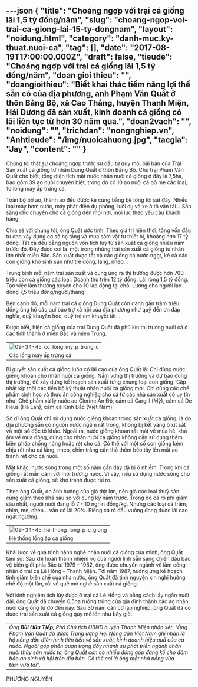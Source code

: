 ---json
{
    "title": "Choáng ngợp với trại cá giống lãi 1,5 tỷ đồng/năm",
    "slug": "choang-ngop-voi-trai-ca-giong-lai-15-ty-dongnam",
    "layout": "noidung.html",
    "category": "danh-muc.ky-thuat.nuoi-ca",
    "tag": [],
    "date": "2017-08-19T17:00:00.000Z",
    "draft": false,
    "tieude": "Choáng ngợp với trại cá giống lãi 1,5 tỷ đồng/năm",
    "doan gioi thieu": "",
    "doangioithieu": "Biết khai thác tiềm năng lợi thế sẵn có của địa phương, anh Phạm Văn Quất ở thôn Bằng Bộ, xã Cao Thắng, huyện Thanh Miện, Hải Dương đã sản xuất, kinh doanh cá giống có lãi liên tục từ hơn 30 năm qua.",
    "doan2vach": "",
    "noidung": "",
    "trichdan": "nongnghiep.vn",
    "Anhtieude": "/img/nuoicahuong.jpg",
    "tacgia": "Jay",
    "__content__": ""
}
---
<p><span style="font-size:14px">Ch&uacute;ng t&ocirc;i thật sự cho&aacute;ng ngợp trước sự đầu tư quy m&ocirc;, b&agrave;i bản của Trại Sản xuất c&aacute; giống tư nh&acirc;n Dung Quất ở th&ocirc;n Bằng Bộ. Chủ trại Phạm Văn Quất cho biết, tổng diện t&iacute;ch mặt nước nh&acirc;n nu&ocirc;i c&aacute; giống ở đ&acirc;y l&agrave; 7,5ha, bao gồm 39 ao nu&ocirc;i chuy&ecirc;n biệt, trong đ&oacute; c&oacute; 10 ao nu&ocirc;i c&aacute; bố mẹ c&aacute;c loại, 10 lồng m&aacute;y ấp trứng c&aacute;.</span></p>

<p><span style="font-size:14px">To&agrave;n bộ bờ ao, th&agrave;nh ao đều được k&egrave; cứng bằng b&ecirc; t&ocirc;ng tới s&aacute;t đ&aacute;y. Nhiều loại m&aacute;y bơm nước, m&aacute;y ph&aacute;t điện dự ph&ograve;ng, lưới cụ v&agrave; xe &ocirc; t&ocirc; vận tải&hellip; Sẵn s&agrave;ng cho chuy&ecirc;n chở c&aacute; giống đến mọi nơi, mọi l&uacute;c theo y&ecirc;u cầu kh&aacute;ch h&agrave;ng.</span></p>

<p><span style="font-size:14px">Chia sẻ với ch&uacute;ng t&ocirc;i, &ocirc;ng Quất ước t&iacute;nh: Theo gi&aacute; trị hiện thời, tổng vốn đầu tư cho x&acirc;y dựng cơ sở hạ tầng v&agrave; mua sắm vật tư thiết bị, khoảng hơn 17 tỷ đồng. Tất cả đều bằng nguồn vốn t&iacute;ch luỹ từ sản xuất c&aacute; giống nhiều năm trước đ&oacute;. Đ&acirc;y được coi l&agrave;&nbsp; một trong những trại sản xuất c&aacute; giống tư nh&acirc;n lớn nhất miền Bắc. Sản xuất được tất cả c&aacute;c giống c&aacute; nước ngọt, kể cả c&aacute;c con giống kh&oacute; sinh sản như tr&ecirc; đồng, lăng, nheo...</span></p>

<p><span style="font-size:14px">Trung b&igrave;nh mỗi năm trại sản xuất v&agrave; cung ứng ra thị trường được hơn 700 triệu con c&aacute; giống c&aacute;c loại. Doanh thu tr&ecirc;n 12 tỷ đồng. L&atilde;i r&ograve;ng 1,5 tỷ đồng. Tạo việc l&agrave;m thường xuy&ecirc;n cho 10 lao động tại chỗ. Lương cho người lao động 7,5 triệu đồng/người/th&aacute;ng.</span></p>

<p><span style="font-size:14px">B&ecirc;n cạnh đ&oacute;, mỗi năm trại c&aacute; giống Dung Quất c&ograve;n d&agrave;nh gần trăm triệu đồng ủng hộ c&aacute;c quĩ bảo trợ x&atilde; hội của địa phương như quỹ&nbsp;đền ơn đ&aacute;p nghĩa,&nbsp;quỹ khuyến học,&nbsp;quỹ trẻ em khuyết tật...</span></p>

<p><span style="font-size:14px">Được biết, hiện c&aacute; giống của trại Dung Quất đ&atilde; phủ k&iacute;n thị trường nu&ocirc;i c&aacute; ở c&aacute;c tỉnh th&agrave;nh ở miền Bắc v&agrave; miền Trung.</span></p>

<table border="0" cellpadding="0" cellspacing="0" style="width:100%">
	<tbody>
		<tr>
			<td><span style="font-size:14px"><img alt="09-34-45_cc_long_my_p_trung_c" id="145310" src="http://image.nongnghiep.vn/upload/2017/8/3/09-34-45_cc_long_my_p_trung_c.jpg" title="09-34-45_cc_long_my_p_trung_c" /></span></td>
		</tr>
		<tr>
			<td><span style="font-size:14px">C&aacute;c lồng m&aacute;y ấp trứng c&aacute;</span></td>
		</tr>
	</tbody>
</table>

<p><span style="font-size:14px">B&iacute; quyết sản xuất c&aacute; giống lu&ocirc;n c&oacute; l&atilde;i cao của &ocirc;ng Quất l&agrave;: Chỉ d&ugrave;ng nước giếng khoan cho nh&acirc;n nu&ocirc;i c&aacute; giống. Nắm vững thị trường v&agrave; dự b&aacute;o đ&uacute;ng thị trường, để x&acirc;y dựng kế hoạch sản xuất từng chủng loại con giống. Cập nhật kịp thời c&aacute;c tiến bộ kỹ thuật nh&acirc;n nu&ocirc;i c&aacute; giống mới. Chỉ d&ugrave;ng c&aacute;c chế phẩm sinh học v&agrave; thức ăn c&ocirc;ng nghiệp cho c&aacute; từ c&aacute;c nh&agrave; sản xuất c&oacute; uy t&iacute;n như: Chế phẩm xử l&yacute; nước ao Clorine Ấn Độ, c&aacute;m c&aacute; Cargill (Mỹ), c&aacute;m c&aacute; De Heus (H&agrave; Lan), c&aacute;m c&aacute; Kinh Bắc (Việt Nam).</span></p>

<p><span style="font-size:14px">Sở dĩ &ocirc;ng Quất chỉ sử dụng nước giếng khoan trong sản xuất c&aacute; giống, l&agrave; do địa phương sẵn c&oacute; nguồn nước ngầm rất trong, kh&ocirc;ng bị kết v&aacute;ng &ocirc; x&iacute;t sắt v&agrave; một số độc tố kh&aacute;c. Ngo&agrave;i ra, nước giếng khoan rất m&aacute;t về m&ugrave;a h&egrave;, kh&aacute; ấm về m&ugrave;a đ&ocirc;ng, d&ugrave;ng cho nh&acirc;n nu&ocirc;i c&aacute; giống kh&ocirc;ng cần sử dụng th&ecirc;m biện ph&aacute;p chống n&oacute;ng hoặc r&eacute;t cho c&aacute;. C&oacute; thể với một số con giống k&eacute;m chịu r&eacute;t như c&aacute; lăng, nheo, chim trắng cần thả th&ecirc;m b&egrave;o t&acirc;y l&ecirc;n mặt ao tr&aacute;nh r&eacute;t cho c&aacute; nu&ocirc;i.</span></p>

<p><span style="font-size:14px">Mặt kh&aacute;c, nước s&ocirc;ng trong một số năm gần đ&acirc;y đ&atilde; bị &ocirc; nhiễm. Trong khi c&aacute; giống rất mẫn cảm với m&ocirc;i trường nước. V&igrave; vậy, nếu sử dụng nước s&ocirc;ng cho sản xuất c&aacute; giống, sẽ kh&oacute; tr&aacute;nh được rủi ro.</span></p>

<p><span style="font-size:14px">Theo &ocirc;ng Quất, do ảnh hưởng của gi&aacute; thịt lợn, n&ecirc;n gi&aacute; c&aacute;c loại thuỷ sản cũng giảm theo kh&aacute; s&acirc;u so với c&ugrave;ng kỳ năm trước. Trong đ&oacute; c&aacute; r&ocirc; phi giảm s&acirc;u nhất, người nu&ocirc;i đang lỗ 7 - 10 ngh&igrave;n đồng/kg. Nhưng c&aacute;c loại c&aacute; trắm, chim, m&egrave;, ch&eacute;p&hellip; vẫn c&oacute; l&atilde;i 20%. Ri&ecirc;ng c&aacute; r&ocirc; đầu vu&ocirc;ng đang được l&atilde;i cao ngất ngưởng.</span></p>

<table border="0" cellpadding="0" cellspacing="0" style="width:100%">
	<tbody>
		<tr>
			<td><span style="font-size:14px"><img alt="09-34-45_he_thong_long_p_c_giong" id="145311" src="http://image.nongnghiep.vn/upload/2017/8/3/09-34-45_he_thong_long_p_c_giong.jpg" title="09-34-45_he_thong_long_p_c_giong" /></span></td>
		</tr>
		<tr>
			<td><span style="font-size:14px">Hệ thống lồng ấp c&aacute; giống</span></td>
		</tr>
	</tbody>
</table>

<p><span style="font-size:14px">Kh&aacute;i lược về qu&aacute; tr&igrave;nh h&agrave;nh nghề nh&acirc;n nu&ocirc;i c&aacute; giống của m&igrave;nh, &ocirc;ng Quất t&acirc;m sự: Sau khi ho&agrave;n th&agrave;nh nhiệm vụ của người l&iacute;nh sẵn s&agrave;ng chiến đấu bảo vệ bi&ecirc;n giới ph&iacute;a Bắc từ 1979 - 1982, &ocirc;ng được chuyển ng&agrave;nh về l&agrave;m c&ocirc;ng nh&acirc;n ở trại c&aacute; L&ecirc; Hồng - Thanh Miện. Tới năm 1987, hưởng ứng kế hoạch tinh giảm bi&ecirc;n chế của nh&agrave; nước, &ocirc;ng Quất đ&atilde; t&igrave;nh nguyện xin nghỉ hưởng chế độ&nbsp;một lần, rồi về qu&ecirc; mở nghề sản xuất c&aacute; giống.</span></p>

<p><span style="font-size:14px">Với kinh nghiệm t&iacute;ch lũy được ở trại c&aacute; L&ecirc; Hồng v&agrave; bằng c&aacute;ch lấy ngắn nu&ocirc;i d&agrave;i, &ocirc;ng Quất đ&atilde; chuyển 0,5ha ruộng trũng của gia đ&igrave;nh th&agrave;nh c&aacute;c ao nh&acirc;n nu&ocirc;i c&aacute; giống từ đ&oacute; đến nay. Sau 30 năm căn cơ lập nghiệp, &ocirc;ng Quất đ&atilde; c&oacute; được trại sản xuất c&aacute; giống quy m&ocirc; lớn như b&acirc;y giờ.</span></p>

<table align="center" cellpadding="10" cellspacing="10">
	<tbody>
		<tr>
			<td><span style="font-size:14px"><em>&Ocirc;ng&nbsp;<strong>B&ugrave;i Hữu Tiếp</strong>, Ph&oacute; Chủ tịch UBND huyện Thanh Miện nhận x&eacute;t: &quot;&Ocirc;ng Phạm Văn Quất đ&atilde; được Trung ương Hội N&ocirc;ng d&acirc;n Việt Nam ghi nhận l&agrave; hộ n&ocirc;ng d&acirc;n điển h&igrave;nh ti&ecirc;n tiến về sản xuất, kinh doanh hiệu quả của cả nước. Ngo&agrave;i g&oacute;p phần quan trọng đẩy nhanh sự ph&aacute;t triển ng&agrave;nh chăn nu&ocirc;i thủy sản nước ta, &ocirc;ng Quất c&ograve;n c&oacute; nhiều đ&oacute;ng g&oacute;p đ&aacute;ng kể cho đảm bảo an sinh x&atilde; hội tr&ecirc;n địa b&agrave;n. C&oacute; thể coi l&agrave; &ocirc;ng một nh&agrave; n&ocirc;ng vừa t&acirc;m&nbsp;vừa t&agrave;i&rdquo;.</em></span></td>
		</tr>
	</tbody>
</table>

<p><span style="font-size:14px">PHƯƠNG NGUYỄN</span></p>
